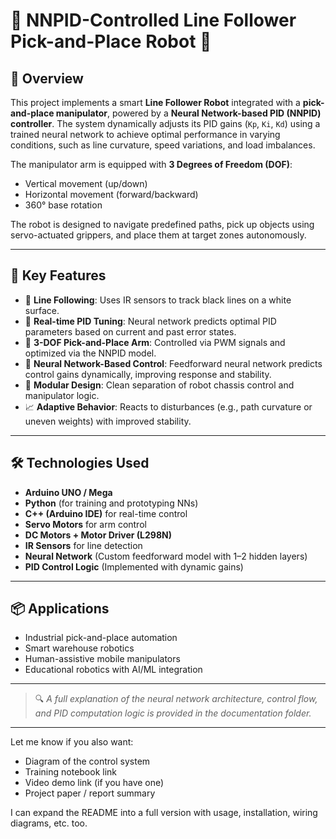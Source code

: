 # 🧠 NNPID-Controlled Line Follower Pick-and-Place Robot 🤖

## 📌 Overview

This project implements a smart **Line Follower Robot** integrated with a **pick-and-place manipulator**, powered by a **Neural Network-based PID (NNPID) controller**. The system dynamically adjusts its PID gains (`Kp`, `Ki`, `Kd`) using a trained neural network to achieve optimal performance in varying conditions, such as line curvature, speed variations, and load imbalances.

The manipulator arm is equipped with **3 Degrees of Freedom (DOF)**:
- Vertical movement (up/down)
- Horizontal movement (forward/backward)
- 360° base rotation

The robot is designed to navigate predefined paths, pick up objects using servo-actuated grippers, and place them at target zones autonomously.

---

## 🎯 Key Features

- 🚗 **Line Following**: Uses IR sensors to track black lines on a white surface.
- 🎯 **Real-time PID Tuning**: Neural network predicts optimal PID parameters based on current and past error states.
- 🦾 **3-DOF Pick-and-Place Arm**: Controlled via PWM signals and optimized via the NNPID model.
- 🧠 **Neural Network-Based Control**: Feedforward neural network predicts control gains dynamically, improving response and stability.
- 🔧 **Modular Design**: Clean separation of robot chassis control and manipulator logic.
- 📈 **Adaptive Behavior**: Reacts to disturbances (e.g., path curvature or uneven weights) with improved stability.

---

## 🛠 Technologies Used

- **Arduino UNO / Mega**
- **Python** (for training and prototyping NNs)
- **C++ (Arduino IDE)** for real-time control
- **Servo Motors** for arm control
- **DC Motors + Motor Driver (L298N)**
- **IR Sensors** for line detection
- **Neural Network** (Custom feedforward model with 1–2 hidden layers)
- **PID Control Logic** (Implemented with dynamic gains)

---

## 📦 Applications

- Industrial pick-and-place automation
- Smart warehouse robotics
- Human-assistive mobile manipulators
- Educational robotics with AI/ML integration

---

> 🔍 *A full explanation of the neural network architecture, control flow, and PID computation logic is provided in the documentation folder.*

---

Let me know if you also want:
- Diagram of the control system
- Training notebook link
- Video demo link (if you have one)
- Project paper / report summary

I can expand the README into a full version with usage, installation, wiring diagrams, etc. too.
